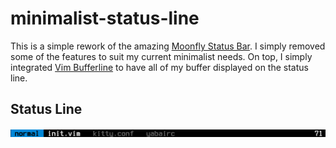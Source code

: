 # minimalist-status-line

This is a simple rework of the amazing [Moonfly Status Bar](https://github.com/bluz71/vim-moonfly-statusline/blob/master/autoload/moonfly_statusline.vim). I simply removed some of the features to suit my current minimalist needs. On top, I simply integrated [Vim Bufferline](https://github.com/bling/vim-bufferline) to have all of my buffer displayed on the status line.

## Status Line

![img](status.png)
